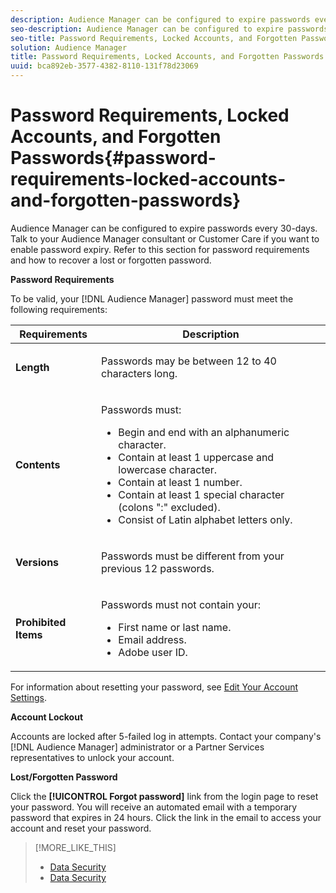 ```yaml
---
description: Audience Manager can be configured to expire passwords every 30-days. Talk to your Audience Manager consultant or Customer Care if you want to enable password expiry. Refer to this section for password requirements and how to recover a lost or forgotten password.
seo-description: Audience Manager can be configured to expire passwords every 30-days. Talk to your Audience Manager consultant or Customer Care if you want to enable password expiry. Refer to this section for password requirements and how to recover a lost or forgotten password.
seo-title: Password Requirements, Locked Accounts, and Forgotten Passwords
solution: Audience Manager
title: Password Requirements, Locked Accounts, and Forgotten Passwords
uuid: bca892eb-3577-4382-8110-131f78d23069
---
```


# Password Requirements, Locked Accounts, and Forgotten Passwords{#password-requirements-locked-accounts-and-forgotten-passwords}

Audience Manager can be configured to expire passwords every 30-days. Talk to your Audience Manager consultant or Customer Care if you want to enable password expiry. Refer to this section for password requirements and how to recover a lost or forgotten password.

<!-- 

c_password_requirements.xml

 -->

**Password Requirements**

To be valid, your [!DNL Audience Manager] password must meet the following requirements:

<table id="table_9B79E9F634664F6B995649E3158CCF20"> 
 <thead> 
  <tr> 
   <th colname="col1" class="entry"> Requirements </th> 
   <th colname="col2" class="entry"> Description </th> 
  </tr> 
 </thead>
 <tbody> 
  <tr> 
   <td colname="col1"> <p> <b>Length</b> </p> </td> 
   <td colname="col2"> <p>Passwords may be between 12 to 40 characters long. </p> </td> 
  </tr> 
  <tr> 
   <td colname="col1"> <p> <b>Contents</b> </p> </td> 
   <td colname="col2"> <p>Passwords must: </p> <p> 
     <ul id="ul_70F64B9DE90E463098DFA8AB8349CF0B"> 
      <li id="li_2FBA66E47F4A4E1BB01DE3722821E100">Begin and end with an alphanumeric character. </li> 
      <li id="li_1390D4C9A48944B68B891EE6CB734BBC">Contain at least 1 uppercase and lowercase character. </li> 
      <li id="li_B75B64A005804262BAAF0F1901D63358">Contain at least 1 number. </li> 
      <li id="li_28452022AF4743B8B159187BBD10890A">Contain at least 1 special character (colons ":" excluded). </li> 
      <li id="li_C02B931ABAB84FFE9B87AEBAEDF34EF3">Consist of Latin alphabet letters only. </li> 
     </ul> </p> </td> 
  </tr> 
  <tr> 
   <td colname="col1"> <p> <b>Versions</b> </p> </td> 
   <td colname="col2"> <p> Passwords must be different from your previous 12 passwords. </p> </td> 
  </tr> 
  <tr> 
   <td colname="col1"> <p> <b>Prohibited Items</b> </p> </td> 
   <td colname="col2"> <p> Passwords must not contain your: </p> <p> 
     <ul id="ul_08DE186AF56E401B933256E69279847A"> 
      <li id="li_CC854F7F86484774A76CCF927E1400B4">First name or last name. </li> 
      <li id="li_74ACCF3DE717473B8AB9B1720DD891E7">Email address. </li> 
      <li id="li_09C1F699BF6843ACAB4E68D2F57461AB"><span class="keyword"> Adobe</span> user ID. </li> 
     </ul> </p> </td> 
  </tr> 
 </tbody> 
</table>

For information about resetting your password, see [Edit Your Account Settings](../c-features/c-administration/edit-account-settings.md#task_B622BDCE85824926AE88C6D132F9EDAE).

**Account Lockout**

Accounts are locked after 5-failed log in attempts. Contact your company's [!DNL Audience Manager] administrator or a Partner Services representatives to unlock your account.

**Lost/Forgotten Password**

Click the **[!UICONTROL Forgot password]** link from the login page to reset your password. You will receive an automated email with a temporary password that expires in 24 hours. Click the link in the email to access your account and reset your password. 

>[!MORE_LIKE_THIS]
>
>* [Data Security](../overview/c-data-security-and-privacy/data-security.md)
>* [Data Security](../overview/c-data-security-and-privacy/data-privacy.md)
